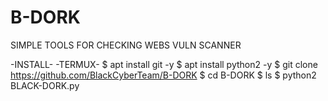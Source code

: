 # B-DORK
SIMPLE TOOLS FOR CHECKING WEBS VULN SCANNER

-INSTALL-
-TERMUX-
$ apt install git -y
$ apt install python2 -y
$ git clone https://github.com/BlackCyberTeam/B-DORK
$ cd B-DORK
$ ls
$ python2 BLACK-DORK.py
